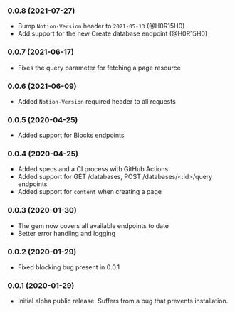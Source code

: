 ### 0.0.8 (2021-07-27)

- Bump `Notion-Version` header to `2021-05-13` (@H0R15H0)
- Add support for the new Create database endpoint (@H0R15H0)

### 0.0.7 (2021-06-17)

- Fixes the query parameter for fetching a page resource

### 0.0.6 (2021-06-09)

- Added `Notion-Version` required header to all requests

### 0.0.5 (2020-04-25)

- Added support for Blocks endpoints

### 0.0.4 (2020-04-25)

- Added specs and a CI process with GitHub Actions
- Added support for GET /databases, POST /databases/<:id>/query endpoints
- Added support for `content` when creating a page

### 0.0.3 (2020-01-30)

- The gem now covers all available endpoints to date
- Better error handling and logging

### 0.0.2 (2020-01-29)

- Fixed blocking bug present in 0.0.1

### 0.0.1 (2020-01-29)

- Initial alpha public release. Suffers from a bug that prevents installation.

